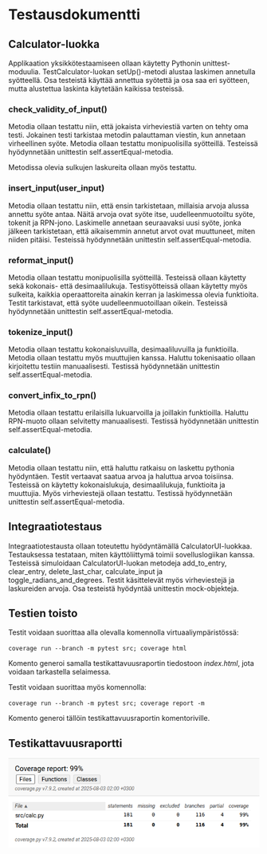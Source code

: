 # Testausdokumentti


## Calculator-luokka

Applikaation yksikkötestaamiseen ollaan käytetty Pythonin unittest-moduulia. TestCalculator-luokan setUp()-metodi alustaa laskimen annetulla syötteellä. Osa testeistä käyttää annettua syötettä ja osa saa eri syötteen, mutta alustettua laskinta käytetään kaikissa testeissä.

### check_validity_of_input()

Metodia ollaan testattu niin, että jokaista virheviestiä varten on tehty oma testi. Jokainen testi tarkistaa metodin palauttaman viestin, kun annetaan virheellinen syöte. Metodia ollaan testattu monipuolisilla syötteillä. Testeissä hyödynnetään unittestin self.assertEqual-metodia.

Metodissa olevia sulkujen laskureita ollaan myös testattu. 

### insert_input(user_input)

Metodia ollaan testattu niin, että ensin tarkistetaan, millaisia arvoja alussa annettu syöte antaa. Näitä arvoja ovat syöte itse, uudelleenmuotoiltu syöte, tokenit ja RPN-jono. Laskimelle annetaan seuraavaksi uusi syöte, jonka jälkeen tarkistetaan, että aikaisemmin annetut arvot ovat muuttuneet, miten niiden pitäisi. Testeissä hyödynnetään unittestin self.assertEqual-metodia.
	
### reformat_input()

Metodia ollaan testattu monipuolisilla syötteillä. Testeissä ollaan käytetty sekä kokonais- että desimaalilukuja. Testisyötteissä ollaan käytetty myös sulkeita, kaikkia operaattoreita ainakin kerran ja laskimessa olevia funktioita. Testit tarkistavat, että syöte uudelleenmuotoillaan oikein. Testeissä hyödynnetään unittestin self.assertEqual-metodia.

### tokenize_input()

Metodia ollaan testattu kokonaisluvuilla, desimaaliluvuilla ja funktioilla. Metodia ollaan testattu myös muuttujien kanssa. Haluttu tokenisaatio ollaan kirjoitettu testiin manuaalisesti. Testissä hyödynnetään unittestin self.assertEqual-metodia.

### convert_infix_to_rpn()

Metodia ollaan testattu erilaisilla lukuarvoilla ja joillakin funktioilla. Haluttu RPN-muoto ollaan selvitetty manuaalisesti. Testissä hyödynnetään unittestin self.assertEqual-metodia.

### calculate()

Metodia ollaan testattu niin, että haluttu ratkaisu on laskettu pythonia hyödyntäen. Testit vertaavat saatua arvoa ja haluttua arvoa toisiinsa. Testeissä on käytetty kokonaislukuja, desimaalilukuja, funktioita ja muuttujia. Myös virheviestejä ollaan testattu. Testissä hyödynnetään unittestin self.assertEqual-metodia.


## Integraatiotestaus

Integraatiotestausta ollaan toteutettu hyödyntämällä CalculatorUI-luokkaa. Testauksessa testataan, miten käyttöliittymä toimii sovelluslogiikan kanssa. Testeissä simuloidaan CalculatorUI-luokan metodeja add_to_entry, clear_entry, delete_last_char, calculate_input ja toggle_radians_and_degrees. Testit käsittelevät myös virheviestejä ja  laskureiden arvoja. Osa testeistä hyödyntää unittestin mock-objekteja.


## Testien toisto

Testit voidaan suorittaa alla olevalla komennolla virtuaaliympäristössä:

`coverage run --branch -m pytest src; coverage html`

Komento generoi samalla testikattavuusraportin tiedostoon _index.html_, jota voidaan tarkastella selaimessa.

Testit voidaan suorittaa myös komennolla:

`coverage run --branch -m pytest src; coverage report -m`

Komento generoi tällöin testikattavuusraportin komentoriville.


## Testikattavuusraportti

![Testikattavuusraportti](./kuvat/testikattavuusraportti2.png)
